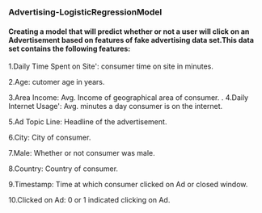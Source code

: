### Advertising-LogisticRegressionModel

#### Creating a model that will predict whether or not a user will click on an Advertisement based on features of fake advertising data set.This data set contains the following features:

1.Daily Time Spent on Site': consumer time on site in minutes.

2.Age: cutomer age in years.

3.Area Income: Avg. Income of geographical area of consumer.
.
4.Daily Internet Usage': Avg. minutes a day consumer is on the internet.

5.Ad Topic Line: Headline of the advertisement.

6.City: City of consumer.

7.Male: Whether or not consumer was male.

8.Country: Country of consumer.

9.Timestamp: Time at which consumer clicked on Ad or closed window.

10.Clicked on Ad: 0 or 1 indicated clicking on Ad.

